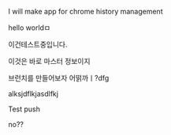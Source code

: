 I will make app for chrome history management

hello worldㅁ

이건테스트중입니다. 

이것은 바로 마스터 정보이지 

브런치를 만들어보자 어떩까ㅣ?dfg

alksjdflkjasdlfkj

Test push 

no??
